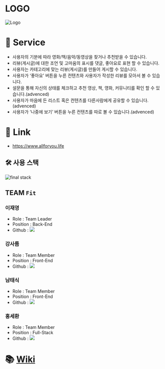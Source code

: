 # LOGO

![Logo](https://user-images.githubusercontent.com/87467464/147722761-885a0231-fbbf-4f30-8c1f-ce7e18fda336.png)

# 🎁 Service

- 사용자의 기분에 따라 영화/책/음악/동영상을 찾거나 추천받을 수 있습니다.
- 리뷰(게시글)에 대한 조언 및 고마움의 표시를 댓글, 좋아요로 표현 할 수 있습니다.
- 사용자는 카테고리에 맞는 리뷰(게시글)를 만들어 게시할 수 있습니다.
- 사용자가 ‘좋아요' 버튼을 누른 컨텐츠와 사용자가 작성한 리뷰를 모아서 볼 수 있습니다.
- 설문을 통해 자신의 상태를 체크하고 추천 영상, 책, 영화, 커뮤니티를 확인 할 수 있습니다.(advenced)
- 사용자가 마음에 든 리스트 혹은 컨텐츠를 다른사람에게 공유할 수 있습니다.(advenced)
- 사용자가 ‘나중에 보기’ 버튼을 누른 컨텐츠를 따로 볼 수 있습니다.(advenced)

# 🎉 Link
- https://www.allforyou.life


## 🛠 사용 스택
![final stack](https://user-images.githubusercontent.com/87467464/147616818-6ecf5a4f-49c0-46ea-b024-a4338bfe7ee3.png)


## TEAM `Fit`

### 이재영
* Role : Team Leader
* Position : Back-End
* Github : [![](https://img.shields.io/badge/github-dlwodud9529-blue?style=flat-square)](https://github.com/dlwodud9529)

### 강사름
* Role : Team Member
* Position : Front-End
* Github : [![](https://img.shields.io/badge/github-sareum--k-red?style=flat-square)](https://github.com/sareum-k)

### 남태식
* Role : Team Member
* Position : Front-End
* Github : [![](https://img.shields.io/badge/github-Southbig-green?style=flat-square)](https://github.com/Southbig)

### 홍세환

* Role : Team Member
* Position : Full-Stack
* Github : [![](https://img.shields.io/badge/github-HongSehwan-yellow?style=flat-square)](https://github.com/HongSehwan)

# 📚 [Wiki](https://github.com/codestates/AllForYou/wiki)
